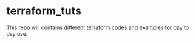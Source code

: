# terraform_tuts

This repo will contains different terraform codes and examples for day to day use.
